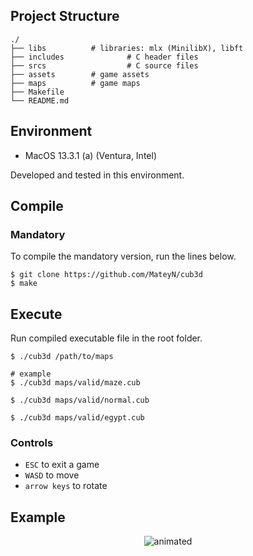 ## Project Structure

```shell
./
├── libs		  # libraries: mlx (MinilibX), libft
├── includes 	          # C header files
├── srcs                  # C source files
├── assets		  # game assets
├── maps		  # game maps
├── Makefile
└── README.md
```

## Environment

- MacOS 13.3.1 (a) (Ventura, Intel)

Developed and tested in this environment.

## Compile

### Mandatory

To compile the mandatory version, run the lines below.

```shell
$ git clone https://github.com/MateyN/cub3d
$ make
```

## Execute

Run compiled executable file in the root folder.

```shell
$ ./cub3d /path/to/maps

# example
$ ./cub3d maps/valid/maze.cub

$ ./cub3d maps/valid/normal.cub

$ ./cub3d maps/valid/egypt.cub
```

### Controls

- `ESC` to exit a game
- `WASD` to move
- `arrow keys` to rotate

## Example

<p align="center">
<img src="./example.gif" alt="animated" />
</p>
